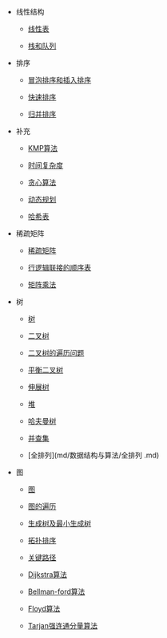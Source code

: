 * 线性结构
    * [线性表](md/数据结构与算法/线性表.md)

    * [栈和队列](md/数据结构与算法/栈和队列.md)
    
* 排序
    * [冒泡排序和插入排序](md/数据结构与算法/冒泡排序和插入排序.md)
    
    * [快速排序](md/数据结构与算法/快速排序.md)

    * [归并排序](md/数据结构与算法/归并排序.md)

* 补充
    * [KMP算法](md/数据结构与算法/KMP算法.md)
    
    * [时间复杂度](md/数据结构与算法/时间复杂度.md)

    * [贪心算法](md/数据结构与算法/贪心算法.md)

    * [动态规划](md/数据结构与算法/数据结构与算法/动态规划.md)

    * [哈希表](md/数据结构与算法/哈希表.md)

* 稀疏矩阵
    * [稀疏矩阵](md/数据结构与算法/稀疏矩阵.md)

    * [行逻辑联接的顺序表](md/数据结构与算法/行逻辑联接的顺序表.md)

    * [矩阵乘法](md/数据结构与算法/矩阵乘法.md)

* 树
    * [树](md/数据结构与算法/树.md)
    
    * [二叉树](md/数据结构与算法/二叉树.md)

    * [二叉树的遍历问题](md/数据结构与算法/二叉树的遍历问题.md)
    
    * [平衡二叉树](md/数据结构与算法/平衡二叉树.md)

    * [伸展树](md/数据结构与算法/伸展树.md)

    * [堆](md/数据结构与算法/堆.md)

    * [哈夫曼树](md/数据结构与算法/哈夫曼树.md)
    
    * [并查集](md/数据结构与算法/并查集.md)

    * [全排列](md/数据结构与算法/全排列 .md)

* 图
    * [图](md/数据结构与算法/图.md)
    
    * [图的遍历](md/数据结构与算法/图的遍历.md)

    * [生成树及最小生成树](md/数据结构与算法/生成树及最小生成树.md)

    * [拓扑排序](md/数据结构与算法/拓扑排序.md)

    * [关键路径](md/数据结构与算法/关键路径.md)

    * [Dijkstra算法](md/数据结构与算法/Dijkstra算法.md)

    * [Bellman-ford算法](md/数据结构与算法/Bellman-ford算法.md)

    * [Floyd算法](md/数据结构与算法/Floyd算法.md)

    * [Tarjan强连通分量算法](md/数据结构与算法/Tarjan强连通分量算法.md)
